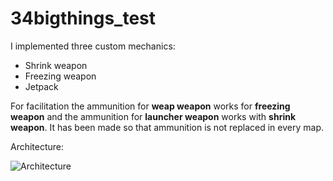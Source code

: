 # 34bigthings_test

I implemented three custom mechanics:

- Shrink weapon
- Freezing weapon
- Jetpack

For facilitation the ammunition for **weap weapon** works for **freezing weapon** and the ammunition for **launcher weapon** works with **shrink weapon**.
It has been made so that ammunition is not replaced in every map.

Architecture:

![Architecture](https://user-images.githubusercontent.com/47710466/173238948-dc2318bd-9aaa-40c4-b289-5de93b63cf5c.png)
